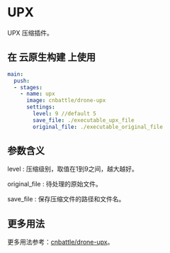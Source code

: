 # UPX

UPX 压缩插件。

## 在 云原生构建 上使用

```yml
main:
  push:
  - stages:
    - name: upx
      image: cnbattle/drone-upx
      settings:
        level: 9 //default 5
        save_file: ./executable_upx_file
        original_file: ./executable_original_file
```

## 参数含义

level
: 压缩级别，取值在1到9之间，越大越好。

original_file
: 待处理的原始文件。

save_file
: 保存压缩文件的路径和文件名。

## 更多用法

更多用法参考：[cnbattle/drone-upx](https://github.com/cnbattle/drone-upx)。
